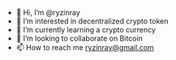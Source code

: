- 👋 Hi, I’m @ryzinray
- 👀 I’m interested in decentralized crypto token 
- 🌱 I’m currently learning a crypto currency 
- 💞️ I’m looking to collaborate on Bitcoin 
- 📫 How to reach me ryzinray@gmail.com

<!---
ryzinray/ryzinray is a ✨ special ✨ repository because its `README.md` (this file) appears on your GitHub profile.
You can click the Preview link to take a look at your changes.
--->
